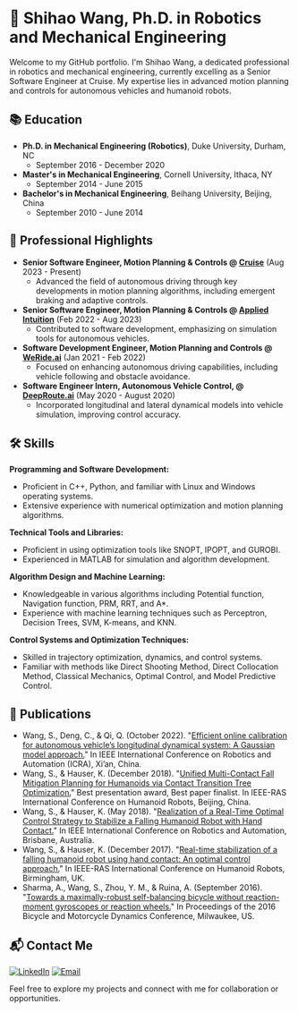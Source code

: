 # 🤖 Shihao Wang, Ph.D. in Robotics and Mechanical Engineering

Welcome to my GitHub portfolio. I'm Shihao Wang, a dedicated professional in robotics and mechanical engineering, currently excelling as a Senior Software Engineer at Cruise. My expertise lies in advanced motion planning and controls for autonomous vehicles and humanoid robots.


## 📚 Education
- **Ph.D. in Mechanical Engineering (Robotics)**, Duke University, Durham, NC
  - September 2016 - December 2020
- **Master's in Mechanical Engineering**, Cornell University, Ithaca, NY
  - September 2014 - June 2015
- **Bachelor's in Mechanical Engineering**, Beihang University, Beijing, China
  - September 2010 - June 2014

## 💼 Professional Highlights
- **Senior Software Engineer, Motion Planning & Controls @ [Cruise](https://getcruise.com/)** (Aug 2023 - Present)
  - Advanced the field of autonomous driving through key developments in motion planning algorithms, including emergent braking and adaptive controls.
- **Senior Software Engineer, Motion Planning & Controls @ [Applied Intuition](https://www.appliedintuition.com/)** (Feb 2022 - Aug 2023)
  - Contributed to software development, emphasizing on simulation tools for autonomous vehicles.
- **Software Development Engineer, Motion Planning and Controls @ [WeRide.ai](https://www.weride.ai/)** (Jan 2021 - Feb 2022)
  - Focused on enhancing autonomous driving capabilities, including vehicle following and obstacle avoidance.
- **Software Engineer Intern, Autonomous Vehicle Control, @ [DeepRoute.ai](https://www.deeproute.ai/en/index)** (May 2020 - August 2020)
  - Incorporated longitudinal and lateral dynamical models into vehicle simulation, improving control accuracy.

## 🛠 Skills

**Programming and Software Development:**
- Proficient in C++, Python, and familiar with Linux and Windows operating systems.
- Extensive experience with numerical optimization and motion planning algorithms.

**Technical Tools and Libraries:**
- Proficient in using optimization tools like SNOPT, IPOPT, and GUROBI.
- Experienced in MATLAB for simulation and algorithm development.

**Algorithm Design and Machine Learning:**
- Knowledgeable in various algorithms including Potential function, Navigation function, PRM, RRT, and A*.
- Experience with machine learning techniques such as Perceptron, Decision Trees, SVM, K-means, and KNN.

**Control Systems and Optimization Techniques:**
- Skilled in trajectory optimization, dynamics, and control systems.
- Familiar with methods like Direct Shooting Method, Direct Collocation Method, Classical Mechanics, Optimal Control, and Model Predictive Control.


## 📜 Publications

- Wang, S., Deng, C., & Qi, Q. (October 2022). "[Efficient online calibration for autonomous vehicle’s longitudinal dynamical system: A Gaussian model approach.](https://ieeexplore.ieee.org/document/9560912/)" In IEEE International Conference on Robotics and Automation (ICRA), Xi’an, China.
- Wang, S., & Hauser, K. (December 2018). "[Unified Multi-Contact Fall Mitigation Planning for Humanoids via Contact Transition Tree Optimization.](https://ieeexplore.ieee.org/document/8625018)" Best presentation award, Best paper finalist. In IEEE-RAS International Conference on Humanoid Robots, Beijing, China.
- Wang, S., & Hauser, K. (May 2018). "[Realization of a Real-Time Optimal Control Strategy to Stabilize a Falling Humanoid Robot with Hand Contact.](https://ieeexplore.ieee.org/document/8460500)" In IEEE International Conference on Robotics and Automation, Brisbane, Australia.
- Wang, S., & Hauser, K. (December 2017). "[Real-time stabilization of a falling humanoid robot using hand contact: An optimal control approach.](https://ieeexplore.ieee.org/document/8246912)" In IEEE-RAS International Conference on Humanoid Robots, Birmingham, UK.
- Sharma, A., Wang, S., Zhou, Y. M., & Ruina, A. (September 2016). "[Towards a maximally-robust self-balancing bicycle without reaction-moment gyroscopes or reaction wheels.](https://www.researchgate.net/publication/309419288_Towards_a_maximally-robust_self-balancing_bicycle_without_reaction-moment_gyroscopes_or_reaction_wheels)" In Proceedings of the 2016 Bicycle and Motorcycle Dynamics Conference, Milwaukee, US.


## 📬 Contact Me
[![LinkedIn](https://img.shields.io/badge/LinkedIn-Shihao_Wang-blue?style=flat-square&logo=linkedin)](https://www.linkedin.com/in/shihao-wang-robotics/)
[![Email](https://img.shields.io/badge/Email-shihaowang369%40gmail.com-D14836?style=flat-square&logo=gmail&logoColor=white)](mailto:shihaowang369@gmail.com)

Feel free to explore my projects and connect with me for collaboration or opportunities.

